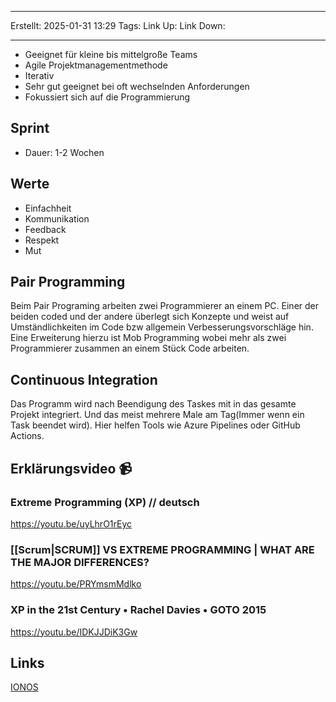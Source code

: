 
--- 
Erstellt: 2025-01-31    13:29 
Tags: 
Link Up: 
Link Down:

--- 
- Geeignet für kleine bis mittelgroße Teams
- Agile Projektmanagementmethode
- Iterativ
- Sehr gut geeignet bei oft wechselnden Anforderungen
- Fokussiert sich auf die Programmierung

## Sprint

- Dauer: 1-2 Wochen

## Werte

- Einfachheit
- Kommunikation
- Feedback
- Respekt
- Mut

## Pair Programming

Beim Pair Programing arbeiten zwei Programmierer an einem PC. Einer der beiden coded und der andere überlegt sich Konzepte und weist auf Umständlichkeiten im Code bzw allgemein Verbesserungsvorschläge hin. Eine Erweiterung hierzu ist Mob Programming wobei mehr als zwei Programmierer zusammen an einem Stück Code arbeiten.

## Continuous Integration

Das Programm wird nach Beendigung des Taskes mit in das gesamte Projekt integriert. Und das meist mehrere Male am Tag(Immer wenn ein Task beendet wird). Hier helfen Tools wie Azure Pipelines oder GitHub Actions.

## Erklärungsvideo 📹

### Extreme Programming (XP) // deutsch

https://youtu.be/uyLhrO1rEyc

### [[Scrum|SCRUM]] VS EXTREME PROGRAMMING | WHAT ARE THE MAJOR DIFFERENCES?

https://youtu.be/PRYmsmMdlko

### XP in the 21st Century • Rachel Davies • GOTO 2015

https://youtu.be/IDKJJDiK3Gw

## Links

[IONOS](https://www.ionos.de/digitalguide/websites/web-entwicklung/extreme-programming/)  

